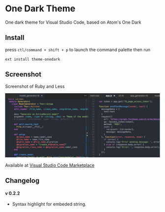 # One Dark Theme
One dark theme for Visual Studio Code, based on Atom's One Dark

## Install

press `ctl/command + shift + p` to launch the command palette then run
```
ext install theme-onedark
```

## Screenshot
Screenshot of Ruby and Less

![Theme Screenshot](screenshot-v0.2.2.png)

Available at [Visual Studio Code Marketplace](https://marketplace.visualstudio.com/items/azemoh.theme-onedark)


## Changelog

#### v 0.2.2

  - Syntax highlight for embeded string.

